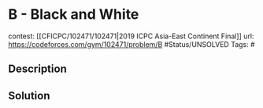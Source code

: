 # B - Black and White

contest: [[CFICPC/102471/102471|2019 ICPC Asia-East Continent Final]]
url: https://codeforces.com/gym/102471/problem/B
#Status/UNSOLVED
Tags: #

## Description

## Solution

